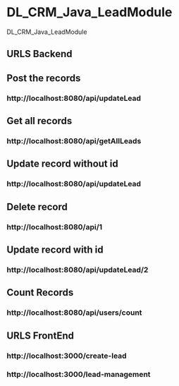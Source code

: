 # DL_CRM_Java_LeadModule
DL_CRM_Java_LeadModule

## URLS Backend
## Post the records
### http://localhost:8080/api/updateLead

## Get all records
### http://localhost:8080/api/getAllLeads

## Update record without id
### http://localhost:8080/api/updateLead

## Delete record
### http://localhost:8080/api/1

## Update record with id
### http://localhost:8080/api/updateLead/2

## Count Records
### http://localhost:8080/api/users/count

## URLS FrontEnd

### http://localhost:3000/create-lead
### http://localhost:3000/lead-management

